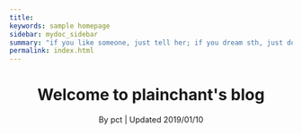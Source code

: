 ```yaml
---
title: 
keywords: sample homepage
sidebar: mydoc_sidebar
summary: "if you like someone, just tell her; if you dream sth, just do it!"
permalink: index.html
---
```






<h1 align="center">Welcome to plainchant's blog </h1>
<p align="center" class="version">By pct | Updated 2019/01/10</p>

